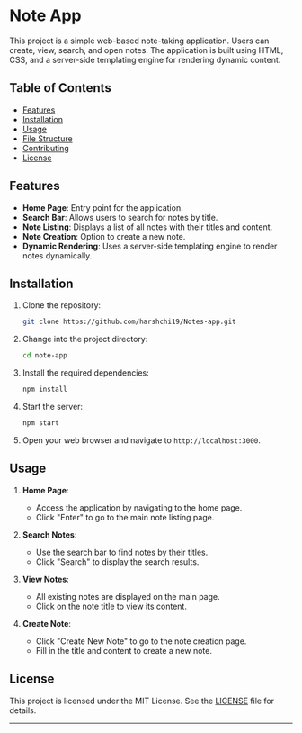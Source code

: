 
# Note App

This project is a simple web-based note-taking application. Users can create, view, search, and open notes. The application is built using HTML, CSS, and a server-side templating engine for rendering dynamic content.

## Table of Contents

- [Features](#features)
- [Installation](#installation)
- [Usage](#usage)
- [File Structure](#file-structure)
- [Contributing](#contributing)
- [License](#license)

## Features

- **Home Page**: Entry point for the application.
- **Search Bar**: Allows users to search for notes by title.
- **Note Listing**: Displays a list of all notes with their titles and content.
- **Note Creation**: Option to create a new note.
- **Dynamic Rendering**: Uses a server-side templating engine to render notes dynamically.

## Installation

1. Clone the repository:

   ```bash
   git clone https://github.com/harshchi19/Notes-app.git
   ```

2. Change into the project directory:

   ```bash
   cd note-app
   ```

3. Install the required dependencies:

   ```bash
   npm install
   ```

4. Start the server:

   ```bash
   npm start
   ```

5. Open your web browser and navigate to `http://localhost:3000`.

## Usage

1. **Home Page**:
   - Access the application by navigating to the home page.
   - Click "Enter" to go to the main note listing page.

2. **Search Notes**:
   - Use the search bar to find notes by their titles.
   - Click "Search" to display the search results.

3. **View Notes**:
   - All existing notes are displayed on the main page.
   - Click on the note title to view its content.

4. **Create Note**:
   - Click "Create New Note" to go to the note creation page.
   - Fill in the title and content to create a new note.

## License

This project is licensed under the MIT License. See the [LICENSE](LICENSE) file for details.

---

